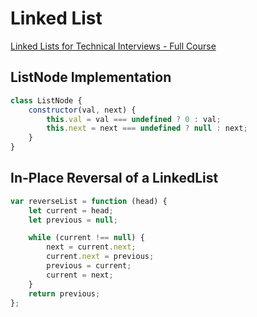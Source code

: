 # Linked List

[Linked Lists for Technical Interviews - Full Course](https://www.youtube.com/watch?v=Hj_rA0dhr2I)

## ListNode Implementation

```javascript
class ListNode {
    constructor(val, next) {
        this.val = val === undefined ? 0 : val;
        this.next = next === undefined ? null : next;
    }
}
```

## In-Place Reversal of a LinkedList

```javascript
var reverseList = function (head) {
    let current = head;
    let previous = null;

    while (current !== null) {
        next = current.next;
        current.next = previous;
        previous = current;
        current = next;
    }
    return previous;
};
```